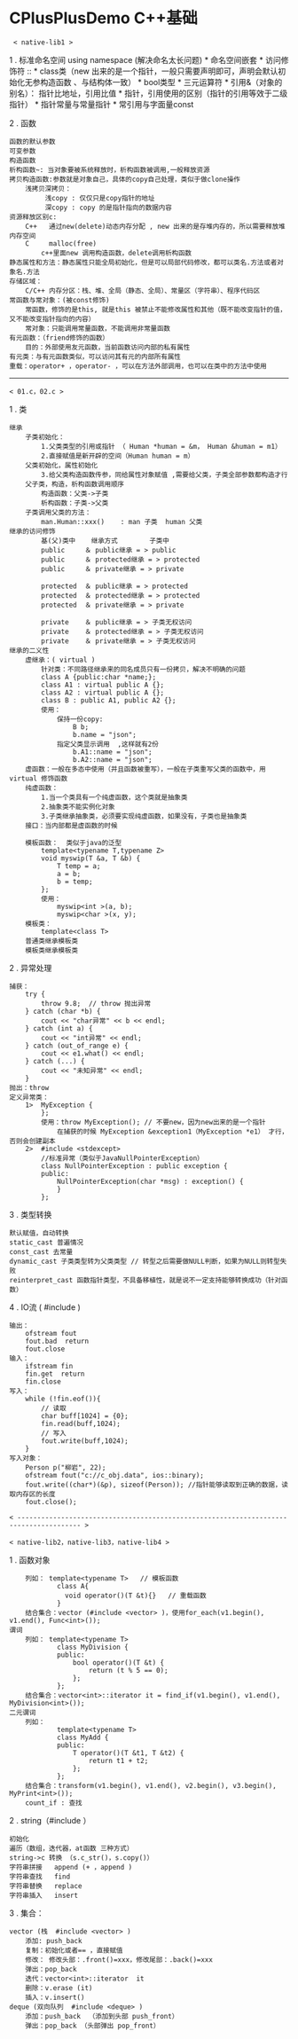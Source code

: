 # CPlusPlusDemo C++基础
	 < native-lib1 >
1 . 标准命名空间 using namespace (解决命名太长问题)
	* 命名空间嵌套 
	* 访问修饰符 ::
	* class类（new 出来的是一个指针，一般只需要声明即可，声明会默认初始化无参构造函数 、与结构体一致）
	* bool类型
	* 三元运算符
	* 引用&（对象的别名）： 指针比地址，引用比值
	* 指针，引用使用的区别（指针的引用等效于二级指针）
	* 指针常量与常量指针
	* 常引用与字面量const
	
2 . 函数

	函数的默认参数
	可变参数
	构造函数
	析构函数~: 当对象要被系统释放时，析构函数被调用,一般释放资源
	拷贝构造函数:参数就是对象自己，具体的copy自己处理，类似于做clone操作
		浅拷贝深拷贝：
			 浅copy : 仅仅只是copy指针的地址
			 深copy : copy 的是指针指向的数据内容
	资源释放区别c:
		C++   通过new(delete)动态内存分配 , new 出来的是存堆内存的，所以需要释放堆内存空间
		C	  malloc(free)
			c++里面new 调用构造函数，delete调用析构函数
	静态属性和方法：静态属性只能全局初始化，但是可以局部代码修改，都可以类名.方法或者对象名.方法
	存储区域：
		C/C++ 内存分区：栈、堆、全局（静态、全局）、常量区（字符串）、程序代码区
	常函数与常对象：(被const修饰)
		常函数，修饰的是this, 就是this 被禁止不能修改属性和其他（既不能改变指针的值，又不能改变指针指向的内容）
		常对象：只能调用常量函数，不能调用非常量函数
	有元函数：（friend修饰的函数）
		目的：外部使用友元函数，当前函数访问内部的私有属性
	有元类：与有元函数类似，可以访问其有元的内部所有属性
	重载：operator+ ，operator- ，可以在方法外部调用，也可以在类中的方法中使用
	

***
	
	< 01.c，02.c >
	
1 . 类<br>

	继承
		子类初始化：
			1.父类类型的引用或指针 （ Human *human = &m， Human &human = m1）
			2.直接赋值是新开辟的空间（Human human = m）
		父类初始化，属性初始化
			3.给父类构造函数传参，同给属性对象赋值 ,需要给父类，子类全部参数都构造才行
		父子类，构造，析构函数调用顺序
			构造函数：父类->子类
			析构函数：子类->父类
		子类调用父类的方法：
			man.Human::xxx()    : man 子类  human 父类
	继承的访问修饰
			基(父)类中    继承方式        子类中
			public     ＆ public继承 = > public
			public     ＆ protected继承 = > protected
			public     ＆ private继承 = > private
			
			protected  ＆ public继承 = > protected
			protected  ＆ protected继承 = > protected
			protected  ＆ private继承 = > private
			
			private    ＆ public继承 = > 子类无权访问
			private    ＆ protected继承 = > 子类无权访问
			private    ＆ private继承 = > 子类无权访问
	继承的二义性
		虚继承：( virtual )  
			针对类：不同路径继承来的同名成员只有一份拷贝，解决不明确的问题
			class A {public:char *name;};
			class A1 : virtual public A {};
			class A2 : virtual public A {};
			class B : public A1, public A2 {};
			使用： 
				保持一份copy:
					B b;   
					b.name = "json";
				指定父类显示调用  ,这样就有2份
					b.A1::name = "json";
					b.A2::name = "json";
		虚函数：一般在多态中使用（并且函数被重写），一般在子类重写父类的函数中，用virtual 修饰函数
		纯虚函数：
			1.当一个类具有一个纯虚函数，这个类就是抽象类
			2.抽象类不能实例化对象
			3.子类继承抽象类，必须要实现纯虚函数，如果没有，子类也是抽象类
		接口：当内部都是虚函数的时候

		模板函数：  类似于java的泛型
			template<typename T,typename Z>
			void myswip(T &a, T &b) {
				T temp = a;
				a = b;
				b = temp;
			};
			使用：
				myswip<int >(a, b);
				myswip<char >(x, y);
		模板类：
			template<class T>
		普通类继承模板类
		模板类继承模板类
2 . 异常处理<br>

	捕获：
		try {
			throw 9.8;  // throw 抛出异常
		} catch (char *b) {
			cout << "char异常" << b << endl;
		} catch (int a) {
			cout << "int异常" << endl;
		} catch (out_of_range e) {
			cout << e1.what() << endl;
		} catch (...) {
			cout << "未知异常" << endl;
		}
	抛出：throw
	定义异常类：
		1>	MyException {
			};
			使用：throw MyException(); // 不要new，因为new出来的是一个指针
				在捕获的时候 MyException &exception1（MyException *e1） 才行，否则会创建副本
		2> 	#include <stdexcept>
			//标准异常（类似于JavaNullPointerException）
			class NullPointerException : public exception {
			public:
				NullPointerException(char *msg) : exception() {
				}
			};
3 . 类型转换<br>

	默认赋值，自动转换
	static_cast 普遍情况
	const_cast 去常量
	dynamic_cast 子类类型转为父类类型 // 转型之后需要做NULL判断，如果为NULL则转型失败
	reinterpret_cast 函数指针类型，不具备移植性，就是说不一定支持能够转换成功（针对函数）
4 . IO流 ( #include <fstream> )<br>

	输出：
		ofstream fout
		fout.bad  return	
		fout.close
	输入：
		ifstream fin
		fin.get  return
		fin.close
	写入：
		while (!fin.eof()){
			// 读取
			char buff[1024] = {0};
			fin.read(buff,1024);
			// 写入
			fout.write(buff,1024);
		}
	写入对象：
		Person p("柳岩", 22);
		ofstream fout("c://c_obj.data", ios::binary);
		fout.write((char*)(&p), sizeof(Person)); //指针能够读取到正确的数据，读取内存区的长度 
		fout.close();	
	
	< -------------------------------------------------------------------------------------- >
	
	< native-lib2，native-lib3，native-lib4 >
	 
1 . 函数对象<br>

		列如：	template<typename T>   // 模板函数
				class A{
				  void operator()(T &t){}   // 重载函数
				}
		结合集合：vector (#include <vector> )，使用for_each(v1.begin(), v1.end(), Func<int>());
	谓词
		列如：	template<typename T>
				class MyDivision {
				public:
					bool operator()(T &t) {
						return (t % 5 == 0);
					};
				};
		结合集合：vector<int>::iterator it = find_if(v1.begin(), v1.end(), MyDivision<int>());
	二元谓词
		列如：
				template<typename T>
				class MyAdd {
				public:
					T operator()(T &t1, T &t2) {
						return t1 + t2;
					};
				};
		结合集合：transform(v1.begin(), v1.end(), v2.begin(), v3.begin(), MyPrint<int>());
		count_if : 查找
2 . string（#include <string>）<br>

	初始化
	遍历（数组，迭代器，at函数 三种方式）
	string->c 转换 （s.c_str()，s.copy()）
	字符串拼接	append (+ ，append )
	字符串查找	find
	字符串替换	replace
	字符串插入	insert
	
3 . 集合：<br>

	vector (栈  #include <vector> )
		添加: push_back
		复制：初始化或者== ，直接赋值
		修改： 修改头部：.front()=xxx，修改尾部：.back()=xxx
		弹出：pop_back
		迭代：vector<int>::iterator  it
		删除：v.erase (it)
		插入：v.insert()
	deque (双向队列  #include <deque> ) 
		添加：push_back  （添加到头部 push_front）
		弹出：pop_back （头部弹出 pop_front）
